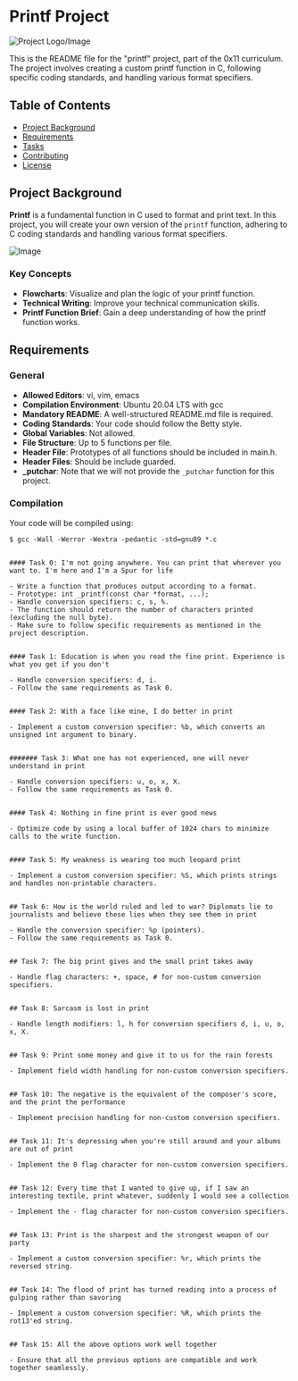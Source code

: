 # Printf Project

![Project Logo/Image](image_url_here)

This is the README file for the "printf" project, part of the 0x11 curriculum. The project involves creating a custom printf function in C, following specific coding standards, and handling various format specifiers.

## Table of Contents

- [Project Background](#project-background)
- [Requirements](#requirements)
- [Tasks](#tasks)
- [Contributing](#contributing)
- [License](#license)

## Project Background

**Printf** is a fundamental function in C used to format and print text. In this project, you will create your own version of the `printf` function, adhering to C coding standards and handling various format specifiers.

![Image](image_url_here)

### Key Concepts

- **Flowcharts**: Visualize and plan the logic of your printf function.
- **Technical Writing**: Improve your technical communication skills.
- **Printf Function Brief**: Gain a deep understanding of how the printf function works.

## Requirements

### General

- **Allowed Editors**: vi, vim, emacs
- **Compilation Environment**: Ubuntu 20.04 LTS with gcc
- **Mandatory README**: A well-structured README.md file is required.
- **Coding Standards**: Your code should follow the Betty style.
- **Global Variables**: Not allowed.
- **File Structure**: Up to 5 functions per file.
- **Header File**: Prototypes of all functions should be included in main.h.
- **Header Files**: Should be include guarded.
- **_putchar**: Note that we will not provide the `_putchar` function for this project.

### Compilation

Your code will be compiled using:

```shell
$ gcc -Wall -Werror -Wextra -pedantic -std=gnu89 *.c


#### Task 0: I'm not going anywhere. You can print that wherever you want to. I'm here and I'm a Spur for life

- Write a function that produces output according to a format.
- Prototype: int _printf(const char *format, ...);
- Handle conversion specifiers: c, s, %.
- The function should return the number of characters printed (excluding the null byte).
- Make sure to follow specific requirements as mentioned in the project description.


#### Task 1: Education is when you read the fine print. Experience is what you get if you don't

- Handle conversion specifiers: d, i.
- Follow the same requirements as Task 0.


#### Task 2: With a face like mine, I do better in print

- Implement a custom conversion specifier: %b, which converts an unsigned int argument to binary.


####### Task 3: What one has not experienced, one will never understand in print

- Handle conversion specifiers: u, o, x, X.
- Follow the same requirements as Task 0.


#### Task 4: Nothing in fine print is ever good news

- Optimize code by using a local buffer of 1024 chars to minimize calls to the write function.


#### Task 5: My weakness is wearing too much leopard print

- Implement a custom conversion specifier: %S, which prints strings and handles non-printable characters.


## Task 6: How is the world ruled and led to war? Diplomats lie to journalists and believe these lies when they see them in print

- Handle the conversion specifier: %p (pointers).
- Follow the same requirements as Task 0.


## Task 7: The big print gives and the small print takes away

- Handle flag characters: +, space, # for non-custom conversion specifiers.


## Task 8: Sarcasm is lost in print

- Handle length modifiers: l, h for conversion specifiers d, i, u, o, x, X.


## Task 9: Print some money and give it to us for the rain forests

- Implement field width handling for non-custom conversion specifiers.


## Task 10: The negative is the equivalent of the composer's score, and the print the performance

- Implement precision handling for non-custom conversion specifiers.


## Task 11: It's depressing when you're still around and your albums are out of print

- Implement the 0 flag character for non-custom conversion specifiers.


## Task 12: Every time that I wanted to give up, if I saw an interesting textile, print whatever, suddenly I would see a collection

- Implement the - flag character for non-custom conversion specifiers.


## Task 13: Print is the sharpest and the strongest weapon of our party

- Implement a custom conversion specifier: %r, which prints the reversed string.


## Task 14: The flood of print has turned reading into a process of gulping rather than savoring

- Implement a custom conversion specifier: %R, which prints the rot13'ed string.


## Task 15: All the above options work well together

- Ensure that all the previous options are compatible and work together seamlessly.


